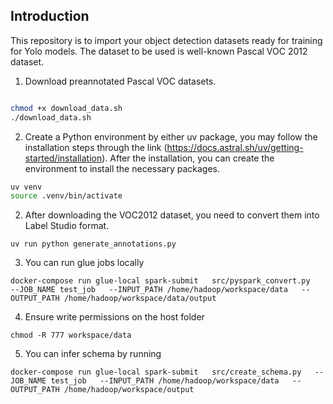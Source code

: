 ## Introduction  

This repository is to import your object detection datasets ready for training for Yolo models. The dataset to be used is well-known Pascal VOC 2012 dataset.

1. Download preannotated Pascal VOC datasets. 
```bash

chmod +x download_data.sh
./download_data.sh
```
2. Create a Python environment by either uv package, you may follow the installation steps through the link (https://docs.astral.sh/uv/getting-started/installation). After the installation, you can create the environment to install the necessary packages.
```bash 
uv venv
source .venv/bin/activate
```
2. After downloading the VOC2012 dataset, you need to convert them into Label Studio format.
```
uv run python generate_annotations.py 
```
3. You can run glue jobs locally 
```
docker-compose run glue-local spark-submit   src/pyspark_convert.py   --JOB_NAME test_job   --INPUT_PATH /home/hadoop/workspace/data   --OUTPUT_PATH /home/hadoop/workspace/data/output
```
4. Ensure write permissions on the host folder
```
chmod -R 777 workspace/data
```
5. You can infer schema by running
```
docker-compose run glue-local spark-submit   src/create_schema.py   --JOB_NAME test_job   --INPUT_PATH /home/hadoop/workspace/data   --OUTPUT_PATH /home/hadoop/workspace/output
```
